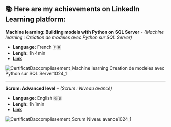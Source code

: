 ## 📚 Here are my achievements on LinkedIn Learning platform:

**Machine learning: Building models with Python on SQL Server** - _(Machine learning : Création de modèles avec Python sur SQL Server)_

- **Language:** French 🇫🇷
- **Lengh:** 1h 4min
- **[Link](https://www.linkedin.com/learning/machine-learning-creation-de-modeles-avec-python-sur-sql-server)**

![CertificatDaccomplissement_Machine learning Creation de modeles avec Python sur SQL Server1024_1](https://user-images.githubusercontent.com/60783263/155421855-c80c0224-0a47-4632-87cb-c3292608d1aa.jpg)

---

**Scrum: Advanced level** - _(Scrum : Niveau avancé)_

- **Language:** English 🇬🇧
- **Lengh:** 1h 1min
- **[Link](https://www.linkedin.com/learning/scrum-niveau-avance)**

![CertificatDaccomplissement_Scrum Niveau avance1024_1](https://user-images.githubusercontent.com/60783263/155421850-8259c151-a97d-46ac-a90c-3e9352f45ac5.jpg)
